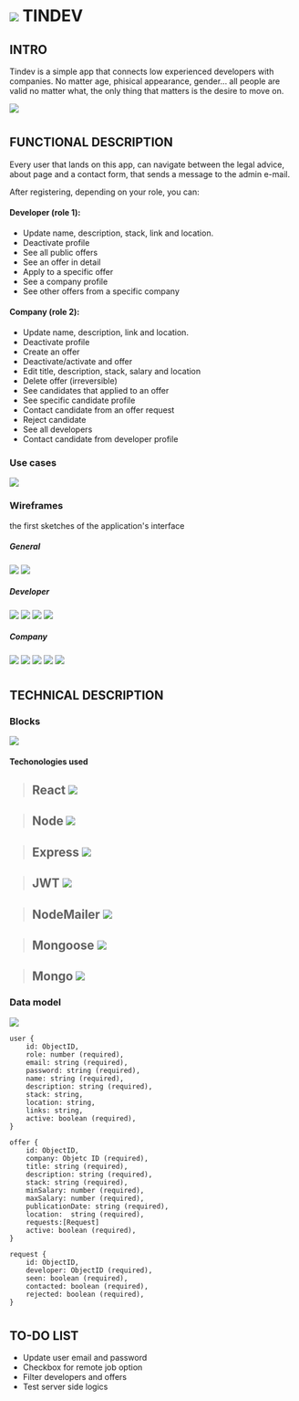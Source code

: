 # ![](images/tindev-logo.png) TINDEV


## INTRO
   
   Tindev is a simple app that connects low experienced developers with companies. No matter age, phisical appearance, gender... all people are valid no matter what, the only thing that matters is the desire to move on.

![](https://thumbs.gfycat.com/HardImpoliteHummingbird-size_restricted.gif)

#

## FUNCTIONAL DESCRIPTION

Every user that lands on this app, can navigate between the legal advice, about page and a contact form, that sends a message to the admin e-mail.

After registering, depending on your role, you can:
####  Developer (role 1):
- Update name, description, stack, link and location.
- Deactivate profile
- See all public offers
- See an offer in detail
- Apply to a specific offer
- See a company profile
- See other offers from a specific company

#### Company (role 2):
- Update name, description, link and location.
- Deactivate profile
- Create an offer
- Deactivate/activate and offer
- Edit title, description, stack, salary and location
- Delete offer (irreversible)
- See candidates that applied to an offer
- See specific candidate profile
- Contact candidate from an offer request
- Reject candidate
- See all developers
- Contact candidate from developer profile



### Use cases
![](images/useCases.jpg)

### Wireframes
the first sketches of the application's interface

##### General
![](images/wireframes/Landing.jpg)
![](images/wireframes/LOGIN.jpg)

##### Developer
![](images/wireframes/REGISTER_DEV.jpg)
![](images/wireframes/HOME_DEV.jpg)
![](images/wireframes/OFFER-DETAIL_DEV.jpg)
![](images/wireframes/COMPANY-DETAIL_DEV.jpg)

##### Company
![](images/wireframes/REGISTER_COMPANY.jpg)
![](images/wireframes/HOME_COMPANY.jpg)
![](images/wireframes/CREATE-OFFER_COMPANY.jpg)
![](images/wireframes/MANAGE-OFFER_COMPANY.jpg)
![](images/wireframes/EDIT-PROFILE_COMPANY.jpg)

#

## TECHNICAL DESCRIPTION

### Blocks
![](images/technicalBlocks.jpg)

#### Techonologies used

> ## React ![](https://reactjs.org/favicon.ico) 

> ## Node ![](https://nodejs.org/static/images/favicons/favicon.ico)

> ## Express ![](https://expressjs.com/images/favicon.png)

> ## JWT ![](https://jwt.io/img/favicon/apple-icon-60x60.png)

> ## NodeMailer ![](https://nodemailer.com/favicon-32x32.png)

> ## Mongoose ![](https://mongoosejs.com/docs/images/favicon/apple-icon-60x60.png)

> ## Mongo ![](https://www.mongodb.com/favicon.ico)



### Data model

![](images/entityRelation.jpg)

    user {
        id: ObjectID,
        role: number (required),
        email: string (required), 
        password: string (required),
        name: string (required),
        description: string (required),
        stack: string,
        location: string,
        links: string,
        active: boolean (required),
    }

    offer {
        id: ObjectID,
        company: Objetc ID (required),
        title: string (required),
        description: string (required),
        stack: string (required),
        minSalary: number (required),
        maxSalary: number (required),
        publicationDate: string (required),
        location:  string (required),
        requests:[Request]
        active: boolean (required),
    }

    request {
        id: ObjectID,
        developer: ObjectID (required),
        seen: boolean (required),
        contacted: boolean (required),
        rejected: boolean (required),
    }

#

## TO-DO LIST
- Update user email and password
- Checkbox for remote job option
- Filter developers and offers
- Test server side logics
